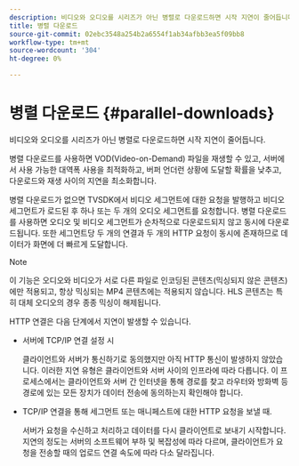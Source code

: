 ```yaml
---
description: 비디오와 오디오를 시리즈가 아닌 병렬로 다운로드하면 시작 지연이 줄어듭니다.
title: 병렬 다운로드
source-git-commit: 02ebc3548a254b2a6554f1ab34afbb3ea5f09bb8
workflow-type: tm+mt
source-wordcount: '304'
ht-degree: 0%

---
```


# 병렬 다운로드 {#parallel-downloads}

비디오와 오디오를 시리즈가 아닌 병렬로 다운로드하면 시작 지연이 줄어듭니다.

병렬 다운로드를 사용하면 VOD(Video-on-Demand) 파일을 재생할 수 있고, 서버에서 사용 가능한 대역폭 사용을 최적화하고, 버퍼 언더런 상황에 도달할 확률을 낮추고, 다운로드와 재생 사이의 지연을 최소화합니다.

<!-- 

Removed as part of "no DASH use cases" for 2.5.1, May 31st, 2017 release.
<p>Parallel downloads allows DASH video-on-demand (VOD) files to be played, optimizes the available bandwidth usage from a server, lowers the probability of getting into buffer under-run situations, and minimizes the delay between download and playback. </p>

 -->

병렬 다운로드가 없으면 TVSDK에서 비디오 세그먼트에 대한 요청을 발행하고 비디오 세그먼트가 로드된 후 하나 또는 두 개의 오디오 세그먼트를 요청합니다. 병렬 다운로드를 사용하면 오디오 및 비디오 세그먼트가 순차적으로 다운로드되지 않고 동시에 다운로드됩니다. 또한 세그먼트당 두 개의 연결과 두 개의 HTTP 요청이 동시에 존재하므로 데이터가 화면에 더 빠르게 도달합니다.

>[!NOTE]
>
>이 기능은 오디오와 비디오가 서로 다른 파일로 인코딩된 콘텐츠(믹싱되지 않은 콘텐츠)에만 적용되고, 항상 믹싱되는 MP4 콘텐츠에는 적용되지 않습니다. HLS 콘텐츠는 특히 대체 오디오의 경우 종종 믹싱이 해제됩니다.

<!-- 

See comment above (DASH use case removed).
  This feature applies only to content where the audio and video are encoded into different files (unmuxed content) and does not apply to MP4 content, which is always muxed. Most DASH content is unmuxed, and HLS content is often unmuxed, especially with alternate audio. 
-->

HTTP 연결은 다음 단계에서 지연이 발생할 수 있습니다.

* 서버에 TCP/IP 연결 설정 시

  클라이언트와 서버가 통신하기로 동의했지만 아직 HTTP 통신이 발생하지 않았습니다. 이러한 지연 유형은 클라이언트와 서버 사이의 인프라에 따라 다릅니다. 이 프로세스에서는 클라이언트와 서버 간 인터넷을 통해 경로를 찾고 라우터와 방화벽 등 경로에 있는 모든 장치가 데이터 전송에 동의하는지 확인해야 합니다.
* TCP/IP 연결을 통해 세그먼트 또는 매니페스트에 대한 HTTP 요청을 보낼 때.

  서버가 요청을 수신하고 처리하고 데이터를 다시 클라이언트로 보내기 시작합니다. 지연의 정도는 서버의 소프트웨어 부하 및 복잡성에 따라 다르며, 클라이언트가 요청을 전송할 때의 업로드 연결 속도에 따라 다소 달라집니다.
